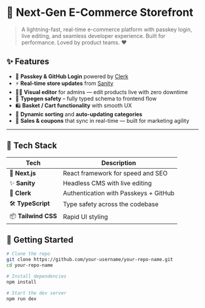 # 🛒 Next-Gen E-Commerce Storefront

> A lightning-fast, real-time e-commerce platform with passkey login, live editing, and seamless developer experience. Built for performance. Loved by product teams. ❤️



## ✨ Features

- 🔐 **Passkey & GitHub Login** powered by [Clerk](https://clerk.dev)
- ⚡ **Real-time store updates** from [Sanity](https://www.sanity.io)
- 🧙‍♂️ **Visual editor** for admins — edit products live with zero downtime
- 🧠 **Typegen safety** – fully typed schema to frontend flow
- 🛍️ **Basket / Cart functionality** with smooth UX
- 🧩 **Dynamic sorting** and **auto-updating categories**
- 💸 **Sales & coupons** that sync in real-time — built for marketing agility

---

## 🧪 Tech Stack

| Tech      | Description                         |
|-----------|-------------------------------------|
| 🧬 **Next.js** | React framework for speed and SEO |
| ✨ **Sanity** | Headless CMS with live editing     |
| 🔐 **Clerk**  | Authentication with Passkeys + GitHub |
| 🛠 **TypeScript** | Type safety across the codebase |
| 📦 **Tailwind CSS** | Rapid UI styling               |


## 🚀 Getting Started

```bash
# Clone the repo
git clone https://github.com/your-username/your-repo-name.git
cd your-repo-name

# Install dependencies
npm install

# Start the dev server
npm run dev
